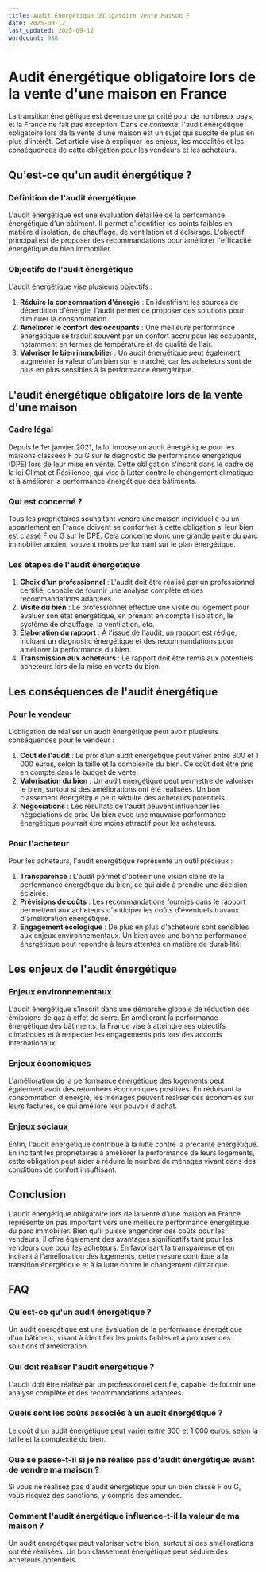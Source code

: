 ```yaml
---
title: Audit Énergétique Obligatoire Vente Maison F
date: 2025-09-12
last_updated: 2025-09-12
wordcount: 988
---
```


# Audit énergétique obligatoire lors de la vente d'une maison en France

La transition énergétique est devenue une priorité pour de nombreux pays, et la France ne fait pas exception. Dans ce contexte, l'audit énergétique obligatoire lors de la vente d'une maison est un sujet qui suscite de plus en plus d'intérêt. Cet article vise à expliquer les enjeux, les modalités et les conséquences de cette obligation pour les vendeurs et les acheteurs.

## Qu'est-ce qu'un audit énergétique ?

### Définition de l'audit énergétique

L'audit énergétique est une évaluation détaillée de la performance énergétique d'un bâtiment. Il permet d'identifier les points faibles en matière d'isolation, de chauffage, de ventilation et d'éclairage. L'objectif principal est de proposer des recommandations pour améliorer l'efficacité énergétique du bien immobilier.

### Objectifs de l'audit énergétique

L'audit énergétique vise plusieurs objectifs :

1. **Réduire la consommation d'énergie** : En identifiant les sources de déperdition d'énergie, l'audit permet de proposer des solutions pour diminuer la consommation.
2. **Améliorer le confort des occupants** : Une meilleure performance énergétique se traduit souvent par un confort accru pour les occupants, notamment en termes de température et de qualité de l'air.
3. **Valoriser le bien immobilier** : Un audit énergétique peut également augmenter la valeur d'un bien sur le marché, car les acheteurs sont de plus en plus sensibles à la performance énergétique.

## L'audit énergétique obligatoire lors de la vente d'une maison

### Cadre légal

Depuis le 1er janvier 2021, la loi impose un audit énergétique pour les maisons classées F ou G sur le diagnostic de performance énergétique (DPE) lors de leur mise en vente. Cette obligation s'inscrit dans le cadre de la loi Climat et Résilience, qui vise à lutter contre le changement climatique et à améliorer la performance énergétique des bâtiments.

### Qui est concerné ?

Tous les propriétaires souhaitant vendre une maison individuelle ou un appartement en France doivent se conformer à cette obligation si leur bien est classé F ou G sur le DPE. Cela concerne donc une grande partie du parc immobilier ancien, souvent moins performant sur le plan énergétique.

### Les étapes de l'audit énergétique

1. **Choix d'un professionnel** : L'audit doit être réalisé par un professionnel certifié, capable de fournir une analyse complète et des recommandations adaptées.
2. **Visite du bien** : Le professionnel effectue une visite du logement pour évaluer son état énergétique, en prenant en compte l'isolation, le système de chauffage, la ventilation, etc.
3. **Élaboration du rapport** : À l'issue de l'audit, un rapport est rédigé, incluant un diagnostic énergétique et des recommandations pour améliorer la performance du bien.
4. **Transmission aux acheteurs** : Le rapport doit être remis aux potentiels acheteurs lors de la mise en vente du bien.

## Les conséquences de l'audit énergétique

### Pour le vendeur

L'obligation de réaliser un audit énergétique peut avoir plusieurs conséquences pour le vendeur :

1. **Coût de l'audit** : Le prix d'un audit énergétique peut varier entre 300 et 1 000 euros, selon la taille et la complexité du bien. Ce coût doit être pris en compte dans le budget de vente.
2. **Valorisation du bien** : Un audit énergétique peut permettre de valoriser le bien, surtout si des améliorations ont été réalisées. Un bon classement énergétique peut séduire des acheteurs potentiels.
3. **Négociations** : Les résultats de l'audit peuvent influencer les négociations de prix. Un bien avec une mauvaise performance énergétique pourrait être moins attractif pour les acheteurs.

### Pour l'acheteur

Pour les acheteurs, l'audit énergétique représente un outil précieux :

1. **Transparence** : L'audit permet d'obtenir une vision claire de la performance énergétique du bien, ce qui aide à prendre une décision éclairée.
2. **Prévisions de coûts** : Les recommandations fournies dans le rapport permettent aux acheteurs d'anticiper les coûts d'éventuels travaux d'amélioration énergétique.
3. **Engagement écologique** : De plus en plus d'acheteurs sont sensibles aux enjeux environnementaux. Un bien avec une bonne performance énergétique peut répondre à leurs attentes en matière de durabilité.

## Les enjeux de l'audit énergétique

### Enjeux environnementaux

L'audit énergétique s'inscrit dans une démarche globale de réduction des émissions de gaz à effet de serre. En améliorant la performance énergétique des bâtiments, la France vise à atteindre ses objectifs climatiques et à respecter les engagements pris lors des accords internationaux.

### Enjeux économiques

L'amélioration de la performance énergétique des logements peut également avoir des retombées économiques positives. En réduisant la consommation d'énergie, les ménages peuvent réaliser des économies sur leurs factures, ce qui améliore leur pouvoir d'achat.

### Enjeux sociaux

Enfin, l'audit énergétique contribue à la lutte contre la précarité énergétique. En incitant les propriétaires à améliorer la performance de leurs logements, cette obligation peut aider à réduire le nombre de ménages vivant dans des conditions de confort insuffisant.

## Conclusion

L'audit énergétique obligatoire lors de la vente d'une maison en France représente un pas important vers une meilleure performance énergétique du parc immobilier. Bien qu'il puisse engendrer des coûts pour les vendeurs, il offre également des avantages significatifs tant pour les vendeurs que pour les acheteurs. En favorisant la transparence et en incitant à l'amélioration des logements, cette mesure contribue à la transition énergétique et à la lutte contre le changement climatique.

## FAQ

### Qu'est-ce qu'un audit énergétique ?

Un audit énergétique est une évaluation de la performance énergétique d'un bâtiment, visant à identifier les points faibles et à proposer des solutions d'amélioration.

### Qui doit réaliser l'audit énergétique ?

L'audit doit être réalisé par un professionnel certifié, capable de fournir une analyse complète et des recommandations adaptées.

### Quels sont les coûts associés à un audit énergétique ?

Le coût d'un audit énergétique peut varier entre 300 et 1 000 euros, selon la taille et la complexité du bien.

### Que se passe-t-il si je ne réalise pas d'audit énergétique avant de vendre ma maison ?

Si vous ne réalisez pas d'audit énergétique pour un bien classé F ou G, vous risquez des sanctions, y compris des amendes.

### Comment l'audit énergétique influence-t-il la valeur de ma maison ?

Un audit énergétique peut valoriser votre bien, surtout si des améliorations ont été réalisées. Un bon classement énergétique peut séduire des acheteurs potentiels.